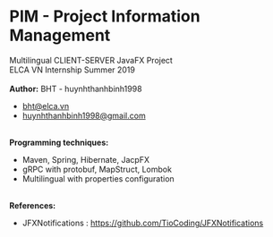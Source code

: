 # PIM - Project Information Management
Multilingual CLIENT-SERVER JavaFX Project 
<br>ELCA VN Internship Summer 2019<br>
<br>
<b>Author:</b> BHT - huynhthanhbinh1998<br>
+ bht@elca.vn
+ huynhthanhbinh1998@gmail.com
<br><br>

<b>Programming techniques:</b><br>
+ Maven, Spring, Hibernate, JacpFX<br>
+ gRPC with protobuf, MapStruct, Lombok<br>
+ Multilingual with properties configuration

<br><b>References:</b><br>
+ JFXNotifications : https://github.com/TioCoding/JFXNotifications
